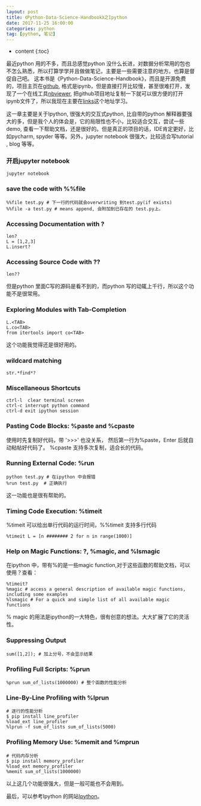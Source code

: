 ```yaml
---
layout: post
title: 《Python-Data-Science-Handbook》之Ipython
date: 2017-11-25 16:00:00
categories: python
tag: [python, 笔记]
---
```



* content
{:toc}


最近python 用的不多，而且总感觉python 没什么长进，对数据分析常用的包也不怎么熟悉，所以打算学学并且做做笔记，主要是一些需要注意的地方。也算是督促自己吧。
这本书是《Python-Data-Science-Handbook》，而且是开源免费的，项目主页在[github](https://github.com/jakevdp/PythonDataScienceHandbook), 格式是ipynb，但是直接打开比较慢，甚至很难打开，发现了一个在线工具[nbviewer](http://nbviewer.jupyter.org/), 把github项目地址复制一下就可以很方便的打开ipynb文件了，所以我现在主要在[links](http://nbviewer.jupyter.org/github/jakevdp/PythonDataScienceHandbook/blob/master/notebooks/Index.ipynb)这个地址学习。

这一章主要是关于Ipython, 很强大的交互式python, 比自带的python 解释器要强大的多，但是我个人的体会是，它的局限性也不小，比较适合交互，尝试一些demo, 查看一下帮助文档，还是很好的。但是真正的项目的话，IDE肯定更好，比如pycharm, spyder 等等。另外，jupyter notebook 很强大，比较适合写tutorial , blog 等等。


### 开启jupyter notebook

    jupyter notebook

### save the code with %%file

    %%file test.py # 下一行的代码就会overwriting 到test.py(if exists)
    %%file -a test.py # means append, 会附加到已存在的 test.py上。

### Accessing Documentation with ?

    len?
    L = [1,2,3]
    L.insert?

### Accessing Source Code with ??

    len??

但是python 里面C写的源码是看不到的，而python 写的动辄上千行，所以这个功能不是很常用。

### Exploring Modules with Tab-Completion

    L.<TAB>
    L.co<TAB>
    from itertools import co<TAB>

这个功能我觉得还是很好用的。
   
### wildcard matching

    str.*find*?

### Miscellaneous Shortcuts

    ctrl-l  clear terminal screen
    ctrl-c interrupt python command
    ctrl-d exit ipython session

### Pasting Code Blocks: %paste and %cpaste

使用时先复制好代码，带 '>>>' 也没关系， 然后第一行为%paste，Enter 后就自动粘帖好代码了。
%cpaste 支持多次复制，适合长的代码。

### Running External Code: %run

    python test.py # 在ipython 中会报错
    %run test.py  # 正确执行

这一功能也是很有帮助的。

### Timing Code Execution: %timeit

%timeit 可以给出单行代码的运行时间，%%timeit 支持多行代码

    %timeit L = [n ######## 2 for n in range(1000)]

### Help on Magic Functions: ?, %magic, and %lsmagic

在ipython 中，带有%的是一些magic function,对于这些函数的帮助文档，可以使用？查看：

    %timeit?
    %magic # access a general description of available magic functions, including some examples
    %lsmagic # For a quick and simple list of all available magic functions

% magic 的用法是ipython的一大特色，很有创意的想法。大大扩展了它的灵活性。

### Suppressing Output

    sum([1,2]); # 加上分号，不会显示结果

### Profiling Full Scripts: %prun

    %prun sum_of_lists(1000000) # 整个函数的性能分析

### Line-By-Line Profiling with %lprun
    
    # 逐行的性能分析
    $ pip install line_profiler
    %load_ext line_profiler
    %lprun -f sum_of_lists sum_of_lists(5000)

### Profiling Memory Use: %memit and %mprun
    
    # 代码内存分析
    $ pip install memory_profiler
    %load_ext memory_profiler
    %memit sum_of_lists(1000000)

以上这几个功能很强大，但是一般可能也不会用到。

最后，可以参考Ipython 的网站[Ipython](http://ipython.org/)。



